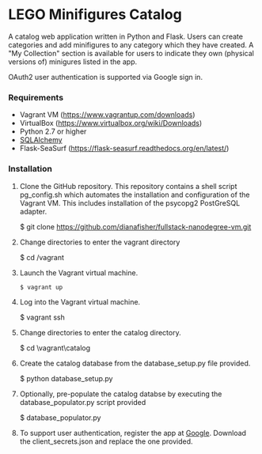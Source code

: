 # LEGO Minifigures Catalog

A catalog web application written in Python and Flask.  Users can create categories and add minifigures to any category which they have created.  A "My Collection" section is available for users to indicate they own (physical versions of) minigures listed in the app.

OAuth2 user authentication is supported via Google sign in.

### Requirements

- Vagrant VM (https://www.vagrantup.com/downloads)
- VirtualBox (https://www.virtualbox.org/wiki/Downloads)
- Python 2.7 or higher
- [SQLAlchemy](http://www.sqlalchemy.org/download.html)
- Flask-SeaSurf (https://flask-seasurf.readthedocs.org/en/latest/)

### Installation
1. Clone the GitHub repository.  This repository contains a shell script pg_config.sh which automates the installation and configuration of the Vagrant VM.  This includes installation of the psycopg2 PostGreSQL adapter.

	$ git clone https://github.com/dianafisher/fullstack-nanodegree-vm.git

2. Change directories to enter the vagrant directory

	$ cd /vagrant

3. Launch the Vagrant virtual machine.	
	
	```sh
	$ vagrant up
	```

4. Log into the Vagrant virtual machine.

	$ vagrant ssh

5. Change directories to enter the catalog directory.

	$ cd \vagrant\catalog

6. Create the catalog database from the database_setup.py file provided.
	
	$ python database_setup.py

7. Optionally, pre-populate the catalog databse by executing the database_populator.py script provided

	$ database_populator.py

8. To support user authentication, register the app at [Google](https://console.developers.google.com/project).  Download the client_secrets.json and replace the one provided.



 